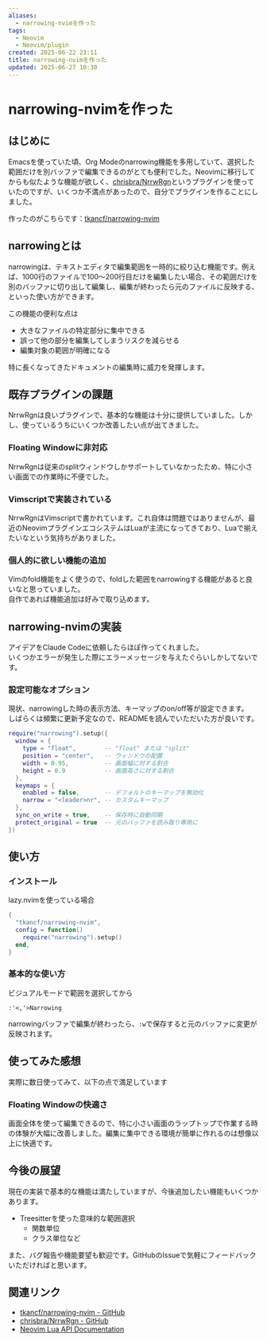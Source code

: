 ```yaml
---
aliases:
  - narrowing-nvimを作った
tags:
  - Neovim
  - Neovim/plugin
created: 2025-06-22 23:11
title: narrowing-nvimを作った
updated: 2025-06-27 10:30
---
```


# narrowing-nvimを作った

## はじめに

Emacsを使っていた頃、Org Modeのnarrowing機能を多用していて、選択した範囲だけを別バッファで編集できるのがとても便利でした。Neovimに移行してからも似たような機能が欲しく、[chrisbra/NrrwRgn](https://github.com/chrisbra/NrrwRgn)というプラグインを使っていたのですが、いくつか不満点があったので、自分でプラグインを作ることにしました。

作ったのがこちらです：[tkancf/narrowing-nvim](https://github.com/tkancf/narrowing-nvim)

## narrowingとは

narrowingは、テキストエディタで編集範囲を一時的に絞り込む機能です。例えば、1000行のファイルで100〜200行目だけを編集したい場合、その範囲だけを別のバッファに切り出して編集し、編集が終わったら元のファイルに反映する、といった使い方ができます。

この機能の便利な点は
- 大きなファイルの特定部分に集中できる
- 誤って他の部分を編集してしまうリスクを減らせる
- 編集対象の範囲が明確になる

特に長くなってきたドキュメントの編集時に威力を発揮します。

## 既存プラグインの課題

NrrwRgnは良いプラグインで、基本的な機能は十分に提供していました。しかし、使っているうちにいくつか改善したい点が出てきました。

### Floating Windowに非対応

NrrwRgnは従来のsplitウィンドウしかサポートしていなかったため、特に小さい画面での作業時に不便でした。

### Vimscriptで実装されている

NrrwRgnはVimscriptで書かれています。これ自体は問題ではありませんが、最近のNeovimプラグインエコシステムはLuaが主流になってきており、Luaで揃えたいなという気持ちがありました。

### 個人的に欲しい機能の追加

Vimのfold機能をよく使うので、foldした範囲をnarrowingする機能があると良いなと思っていました。  
自作であれば機能追加は好みで取り込めます。

## narrowing-nvimの実装

アイデアをClaude Codeに依頼したらほぼ作ってくれました。  
いくつかエラーが発生した際にエラーメッセージを与えたぐらいしかしてないです。

### 設定可能なオプション

現状、narrowingした時の表示方法、キーマップのon/off等が設定できます。  
しばらくは頻繁に更新予定なので、READMEを読んでいただいた方が良いです。

```lua
require("narrowing").setup({
  window = {
    type = "float",        -- "float" または "split"
    position = "center",   -- ウィンドウの配置
    width = 0.95,          -- 画面幅に対する割合
    height = 0.9           -- 画面高さに対する割合
  },
  keymaps = {
    enabled = false,       -- デフォルトのキーマップを無効化
    narrow = "<leader>nr", -- カスタムキーマップ
  },
  sync_on_write = true,    -- 保存時に自動同期
  protect_original = true  -- 元のバッファを読み取り専用に
})
```

## 使い方

### インストール

lazy.nvimを使っている場合

```lua
{
  "tkancf/narrowing-nvim",
  config = function()
    require("narrowing").setup()
  end,
}
```

### 基本的な使い方

ビジュアルモードで範囲を選択してから

```vim
:'<,'>Narrowing
```

narrowingバッファで編集が終わったら、`:w`で保存すると元のバッファに変更が反映されます。

## 使ってみた感想

実際に数日使ってみて、以下の点で満足しています

### Floating Windowの快適さ

画面全体を使って編集できるので、特に小さい画面のラップトップで作業する時の体験が大幅に改善しました。編集に集中できる環境が簡単に作れるのは想像以上に快適です。

## 今後の展望

現在の実装で基本的な機能は満たしていますが、今後追加したい機能もいくつかあります。

- Treesitterを使った意味的な範囲選択
	- 関数単位
	- クラス単位など

また、バグ報告や機能要望も歓迎です。GitHubのIssueで気軽にフィードバックいただければと思います。

## 関連リンク

- [tkancf/narrowing-nvim - GitHub](https://github.com/tkancf/narrowing-nvim)
- [chrisbra/NrrwRgn - GitHub](https://github.com/chrisbra/NrrwRgn)
- [Neovim Lua API Documentation](https://neovim.io/doc/user/lua.html)

